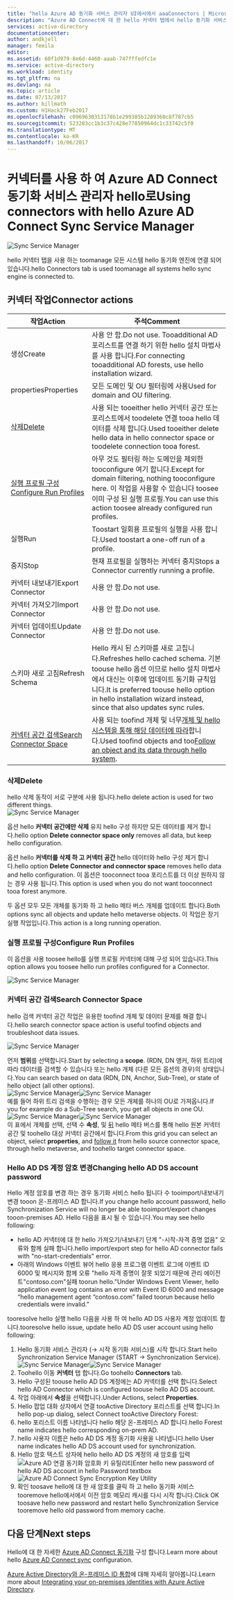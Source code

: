 ```yaml
---
title: "hello Azure AD 동기화 서비스 관리자 UI에서에서 aaaConnectors | Microsoft Docs"
description: "Azure AD Connect에 대 한 hello 커넥터 탭에서 hello 동기화 서비스 관리자를 이해 합니다."
services: active-directory
documentationcenter: 
author: andkjell
manager: femila
editor: 
ms.assetid: 60f1d979-8e6d-4460-aaab-747fffedfc1e
ms.service: active-directory
ms.workload: identity
ms.tgt_pltfrm: na
ms.devlang: na
ms.topic: article
ms.date: 07/13/2017
ms.author: billmath
ms.custom: H1Hack27Feb2017
ms.openlocfilehash: c0969630313178b1e299385b1289360c8f787cb5
ms.sourcegitcommit: 523283cc1b3c37c428e77850964dc1c33742c5f0
ms.translationtype: MT
ms.contentlocale: ko-KR
ms.lasthandoff: 10/06/2017
---
```

# <a name="using-connectors-with-hello-azure-ad-connect-sync-service-manager"></a><span data-ttu-id="87fab-103">커넥터를 사용 하 여 Azure AD Connect 동기화 서비스 관리자 hello로</span><span class="sxs-lookup"><span data-stu-id="87fab-103">Using connectors with hello Azure AD Connect Sync Service Manager</span></span>

![Sync Service Manager](./media/active-directory-aadconnectsync-service-manager-ui/connectors.png)

<span data-ttu-id="87fab-105">hello 커넥터 탭을 사용 하는 toomanage 모든 시스템 hello 동기화 엔진에 연결 되어 있습니다.</span><span class="sxs-lookup"><span data-stu-id="87fab-105">hello Connectors tab is used toomanage all systems hello sync engine is connected to.</span></span>

## <a name="connector-actions"></a><span data-ttu-id="87fab-106">커넥터 작업</span><span class="sxs-lookup"><span data-stu-id="87fab-106">Connector actions</span></span>
| <span data-ttu-id="87fab-107">작업</span><span class="sxs-lookup"><span data-stu-id="87fab-107">Action</span></span> | <span data-ttu-id="87fab-108">주석</span><span class="sxs-lookup"><span data-stu-id="87fab-108">Comment</span></span> |
| --- | --- |
| <span data-ttu-id="87fab-109">생성</span><span class="sxs-lookup"><span data-stu-id="87fab-109">Create</span></span> |<span data-ttu-id="87fab-110">사용 안 함.</span><span class="sxs-lookup"><span data-stu-id="87fab-110">Do not use.</span></span> <span data-ttu-id="87fab-111">Tooadditional AD 포리스트를 연결 하기 위한 hello 설치 마법사를 사용 합니다.</span><span class="sxs-lookup"><span data-stu-id="87fab-111">For connecting tooadditional AD forests, use hello installation wizard.</span></span> |
| <span data-ttu-id="87fab-112">properties</span><span class="sxs-lookup"><span data-stu-id="87fab-112">Properties</span></span> |<span data-ttu-id="87fab-113">모든 도메인 및 OU 필터링에 사용</span><span class="sxs-lookup"><span data-stu-id="87fab-113">Used for domain and OU filtering.</span></span> |
| [<span data-ttu-id="87fab-114">삭제</span><span class="sxs-lookup"><span data-stu-id="87fab-114">Delete</span></span>](#delete) |<span data-ttu-id="87fab-115">사용 되는 tooeither hello 커넥터 공간 또는 포리스트에서 toodelete 연결 tooa hello 데이터를 삭제 합니다.</span><span class="sxs-lookup"><span data-stu-id="87fab-115">Used tooeither delete hello data in hello connector space or toodelete connection tooa forest.</span></span> |
| [<span data-ttu-id="87fab-116">실행 프로필 구성</span><span class="sxs-lookup"><span data-stu-id="87fab-116">Configure Run Profiles</span></span>](#configure-run-profiles) |<span data-ttu-id="87fab-117">아무 것도 필터링 하는 도메인을 제외한 tooconfigure 여기 합니다.</span><span class="sxs-lookup"><span data-stu-id="87fab-117">Except for domain filtering, nothing tooconfigure here.</span></span> <span data-ttu-id="87fab-118">이 작업을 사용할 수 있습니다 toosee 이미 구성 된 실행 프로필.</span><span class="sxs-lookup"><span data-stu-id="87fab-118">You can use this action toosee already configured run profiles.</span></span> |
| <span data-ttu-id="87fab-119">실행</span><span class="sxs-lookup"><span data-stu-id="87fab-119">Run</span></span> |<span data-ttu-id="87fab-120">Toostart 일회용 프로필의 실행을 사용 합니다.</span><span class="sxs-lookup"><span data-stu-id="87fab-120">Used toostart a one-off run of a profile.</span></span> |
| <span data-ttu-id="87fab-121">중지</span><span class="sxs-lookup"><span data-stu-id="87fab-121">Stop</span></span> |<span data-ttu-id="87fab-122">현재 프로필을 실행하는 커넥터 중지</span><span class="sxs-lookup"><span data-stu-id="87fab-122">Stops a Connector currently running a profile.</span></span> |
| <span data-ttu-id="87fab-123">커넥터 내보내기</span><span class="sxs-lookup"><span data-stu-id="87fab-123">Export Connector</span></span> |<span data-ttu-id="87fab-124">사용 안 함.</span><span class="sxs-lookup"><span data-stu-id="87fab-124">Do not use.</span></span> |
| <span data-ttu-id="87fab-125">커넥터 가져오기</span><span class="sxs-lookup"><span data-stu-id="87fab-125">Import Connector</span></span> |<span data-ttu-id="87fab-126">사용 안 함.</span><span class="sxs-lookup"><span data-stu-id="87fab-126">Do not use.</span></span> |
| <span data-ttu-id="87fab-127">커넥터 업데이트</span><span class="sxs-lookup"><span data-stu-id="87fab-127">Update Connector</span></span> |<span data-ttu-id="87fab-128">사용 안 함.</span><span class="sxs-lookup"><span data-stu-id="87fab-128">Do not use.</span></span> |
| <span data-ttu-id="87fab-129">스키마 새로 고침</span><span class="sxs-lookup"><span data-stu-id="87fab-129">Refresh Schema</span></span> |<span data-ttu-id="87fab-130">Hello 캐시 된 스키마를 새로 고칩니다.</span><span class="sxs-lookup"><span data-stu-id="87fab-130">Refreshes hello cached schema.</span></span> <span data-ttu-id="87fab-131">기본 toouse hello 옵션 이므로 hello 설치 마법사에서 대신는 이후에 업데이트 동기화 규칙입니다.</span><span class="sxs-lookup"><span data-stu-id="87fab-131">It is preferred toouse hello option in hello installation wizard instead, since that also updates sync rules.</span></span> |
| [<span data-ttu-id="87fab-132">커넥터 공간 검색</span><span class="sxs-lookup"><span data-stu-id="87fab-132">Search Connector Space</span></span>](#search-connector-space) |<span data-ttu-id="87fab-133">사용 되는 toofind 개체 및 너무[개체 및 hello 시스템을 통해 해당 데이터에 따라](#follow-an-object-and-its-data-through-the-system)합니다.</span><span class="sxs-lookup"><span data-stu-id="87fab-133">Used toofind objects and too[Follow an object and its data through hello system](#follow-an-object-and-its-data-through-the-system).</span></span> |

### <a name="delete"></a><span data-ttu-id="87fab-134">삭제</span><span class="sxs-lookup"><span data-stu-id="87fab-134">Delete</span></span>
<span data-ttu-id="87fab-135">hello 삭제 동작이 서로 구분에 사용 됩니다.</span><span class="sxs-lookup"><span data-stu-id="87fab-135">hello delete action is used for two different things.</span></span>  
![Sync Service Manager](./media/active-directory-aadconnectsync-service-manager-ui/connectordelete.png)

<span data-ttu-id="87fab-137">옵션 hello **커넥터 공간에만 삭제** 유지 hello 구성 하지만 모든 데이터를 제거 합니다.</span><span class="sxs-lookup"><span data-stu-id="87fab-137">hello option **Delete connector space only** removes all data, but keep hello configuration.</span></span>

<span data-ttu-id="87fab-138">옵션 hello **커넥터를 삭제 하 고 커넥터 공간** hello 데이터와 hello 구성 제거 합니다.</span><span class="sxs-lookup"><span data-stu-id="87fab-138">hello option **Delete Connector and connector space** removes hello data and hello configuration.</span></span> <span data-ttu-id="87fab-139">이 옵션은 tooconnect tooa 포리스트를 더 이상 원하지 않는 경우 사용 됩니다.</span><span class="sxs-lookup"><span data-stu-id="87fab-139">This option is used when you do not want tooconnect tooa forest anymore.</span></span>

<span data-ttu-id="87fab-140">두 옵션 모두 모든 개체를 동기화 하 고 hello 메타 버스 개체를 업데이트 합니다.</span><span class="sxs-lookup"><span data-stu-id="87fab-140">Both options sync all objects and update hello metaverse objects.</span></span> <span data-ttu-id="87fab-141">이 작업은 장기 실행 작업입니다.</span><span class="sxs-lookup"><span data-stu-id="87fab-141">This action is a long running operation.</span></span>

### <a name="configure-run-profiles"></a><span data-ttu-id="87fab-142">실행 프로필 구성</span><span class="sxs-lookup"><span data-stu-id="87fab-142">Configure Run Profiles</span></span>
<span data-ttu-id="87fab-143">이 옵션을 사용 toosee hello를 실행 프로필 커넥터에 대해 구성 되어 있습니다.</span><span class="sxs-lookup"><span data-stu-id="87fab-143">This option allows you toosee hello run profiles configured for a Connector.</span></span>

![Sync Service Manager](./media/active-directory-aadconnectsync-service-manager-ui/configurerunprofiles.png)

### <a name="search-connector-space"></a><span data-ttu-id="87fab-145">커넥터 공간 검색</span><span class="sxs-lookup"><span data-stu-id="87fab-145">Search Connector Space</span></span>
<span data-ttu-id="87fab-146">hello 검색 커넥터 공간 작업은 유용한 toofind 개체 및 데이터 문제를 해결 합니다.</span><span class="sxs-lookup"><span data-stu-id="87fab-146">hello search connector space action is useful toofind objects and troubleshoot data issues.</span></span>

![Sync Service Manager](./media/active-directory-aadconnectsync-service-manager-ui/cssearch.png)

<span data-ttu-id="87fab-148">먼저 **범위**를 선택합니다.</span><span class="sxs-lookup"><span data-stu-id="87fab-148">Start by selecting a **scope**.</span></span> <span data-ttu-id="87fab-149">(RDN, DN 앵커, 하위 트리)에 따라 데이터를 검색할 수 있습니다 또는 hello 개체 (다른 모든 옵션의 경우)의 상태입니다.</span><span class="sxs-lookup"><span data-stu-id="87fab-149">You can search based on data (RDN, DN, Anchor, Sub-Tree), or state of hello object (all other options).</span></span>  
<span data-ttu-id="87fab-150">![Sync Service Manager](./media/active-directory-aadconnectsync-service-manager-ui/cssearchscope.png)</span><span class="sxs-lookup"><span data-stu-id="87fab-150">![Sync Service Manager](./media/active-directory-aadconnectsync-service-manager-ui/cssearchscope.png)</span></span>  
<span data-ttu-id="87fab-151">예를 들어 하위 트리 검색을 수행하는 경우 모든 개체를 하나의 OU로 가져옵니다.</span><span class="sxs-lookup"><span data-stu-id="87fab-151">If you for example do a Sub-Tree search, you get all objects in one OU.</span></span>  
<span data-ttu-id="87fab-152">![Sync Service Manager](./media/active-directory-aadconnectsync-service-manager-ui/cssearchsubtree.png)</span><span class="sxs-lookup"><span data-stu-id="87fab-152">![Sync Service Manager](./media/active-directory-aadconnectsync-service-manager-ui/cssearchsubtree.png)</span></span>  
<span data-ttu-id="87fab-153">이 표에서 개체를 선택, 선택 수 **속성**, 및 [뒤](active-directory-aadconnectsync-troubleshoot-object-not-syncing.md) hello 메타 버스를 통해 hello 원본 커넥터 공간 및 toohello 대상 커넥터 공간에서 합니다.</span><span class="sxs-lookup"><span data-stu-id="87fab-153">From this grid you can select an object, select **properties**, and [follow it](active-directory-aadconnectsync-troubleshoot-object-not-syncing.md) from hello source connector space, through hello metaverse, and toohello target connector space.</span></span>

### <a name="changing-hello-ad-ds-account-password"></a><span data-ttu-id="87fab-154">Hello AD DS 계정 암호 변경</span><span class="sxs-lookup"><span data-stu-id="87fab-154">Changing hello AD DS account password</span></span>
<span data-ttu-id="87fab-155">Hello 계정 암호를 변경 하는 경우 동기화 서비스 hello 됩니다 수 tooimport/내보내기 변경 tooon 온-프레미스 AD 합니다.</span><span class="sxs-lookup"><span data-stu-id="87fab-155">If you change hello account password, hello Synchronization Service will no longer be able tooimport/export changes tooon-premises AD.</span></span>   <span data-ttu-id="87fab-156">Hello 다음을 표시 될 수 있습니다.</span><span class="sxs-lookup"><span data-stu-id="87fab-156">You may see hello following:</span></span>

- <span data-ttu-id="87fab-157">hello AD 커넥터에 대 한 hello 가져오기/내보내기 단계 "-시작-자격 증명 없음" 오류와 함께 실패 합니다.</span><span class="sxs-lookup"><span data-stu-id="87fab-157">hello import/export step for hello AD connector fails with "no-start-credentials" error.</span></span>
- <span data-ttu-id="87fab-158">아래의 Windows 이벤트 뷰어 hello 응용 프로그램 이벤트 로그에 이벤트 ID 6000 및 메시지와 함께 오류 "hello 자격 증명이 잘못 되었기 때문에 관리 에이전트"contoso.com"실패 toorun hello."</span><span class="sxs-lookup"><span data-stu-id="87fab-158">Under Windows Event Viewer, hello application event log contains an error with Event ID 6000 and message “hello management agent “contoso.com” failed toorun because hello credentials were invalid.”</span></span>

<span data-ttu-id="87fab-159">tooresolve hello 실행 hello 다음을 사용 하 여 hello AD DS 사용자 계정 업데이트 합니다.</span><span class="sxs-lookup"><span data-stu-id="87fab-159">tooresolve hello issue, update hello AD DS user account using hello following:</span></span>


1. <span data-ttu-id="87fab-160">Hello 동기화 서비스 관리자 (→ 시작 동기화 서비스)를 시작 합니다.</span><span class="sxs-lookup"><span data-stu-id="87fab-160">Start hello Synchronization Service Manager (START → Synchronization Service).</span></span>
</br><span data-ttu-id="87fab-161">![Sync Service Manager](./media/active-directory-aadconnectsync-service-manager-ui/startmenu.png)</span><span class="sxs-lookup"><span data-stu-id="87fab-161">![Sync Service Manager](./media/active-directory-aadconnectsync-service-manager-ui/startmenu.png)</span></span>
2. <span data-ttu-id="87fab-162">Toohello 이동 **커넥터** 탭 합니다.</span><span class="sxs-lookup"><span data-stu-id="87fab-162">Go toohello **Connectors** tab.</span></span>
3. <span data-ttu-id="87fab-163">Hello 구성된 toouse hello AD DS 계정에는 AD 커넥터를 선택 합니다.</span><span class="sxs-lookup"><span data-stu-id="87fab-163">Select hello AD Connector which is configured toouse hello AD DS account.</span></span>
4. <span data-ttu-id="87fab-164">작업 아래에서 **속성**을 선택합니다.</span><span class="sxs-lookup"><span data-stu-id="87fab-164">Under Actions, select **Properties**.</span></span>
5. <span data-ttu-id="87fab-165">Hello 팝업 대화 상자에서 연결 tooActive Directory 포리스트를 선택 합니다.</span><span class="sxs-lookup"><span data-stu-id="87fab-165">In hello pop-up dialog, select Connect tooActive Directory Forest:</span></span>
6. <span data-ttu-id="87fab-166">hello 포리스트 이름 나타냅니다 hello 해당 온-프레미스 AD 합니다.</span><span class="sxs-lookup"><span data-stu-id="87fab-166">hello Forest name indicates hello corresponding on-prem AD.</span></span>
7. <span data-ttu-id="87fab-167">hello 사용자 이름은 hello AD DS 계정 동기화 사용을 나타냅니다.</span><span class="sxs-lookup"><span data-stu-id="87fab-167">hello User name indicates hello AD DS account used for synchronization.</span></span>
8. <span data-ttu-id="87fab-168">Hello 암호 텍스트 상자에 hello hello AD DS 계정의 새 암호를 입력 ![Azure AD 연결 동기화 암호화 키 유틸리티](media/active-directory-aadconnectsync-encryption-key/key6.png)</span><span class="sxs-lookup"><span data-stu-id="87fab-168">Enter hello new password of hello AD DS account in hello Password textbox ![Azure AD Connect Sync Encryption Key Utility](media/active-directory-aadconnectsync-encryption-key/key6.png)</span></span>
9. <span data-ttu-id="87fab-169">확인 toosave hello에 대 한 새 암호를 클릭 하 고 hello 동기화 서비스 tooremove hello에서에서 이전 암호 메모리 캐시를 다시 시작 합니다.</span><span class="sxs-lookup"><span data-stu-id="87fab-169">Click OK toosave hello new password and restart hello Synchronization Service tooremove hello old password from memory cache.</span></span>



## <a name="next-steps"></a><span data-ttu-id="87fab-170">다음 단계</span><span class="sxs-lookup"><span data-stu-id="87fab-170">Next steps</span></span>
<span data-ttu-id="87fab-171">Hello에 대 한 자세한 [Azure AD Connect 동기화](active-directory-aadconnectsync-whatis.md) 구성 합니다.</span><span class="sxs-lookup"><span data-stu-id="87fab-171">Learn more about hello [Azure AD Connect sync](active-directory-aadconnectsync-whatis.md) configuration.</span></span>

<span data-ttu-id="87fab-172">[Azure Active Directory와 온-프레미스 ID 통합](active-directory-aadconnect.md)에 대해 자세히 알아봅니다.</span><span class="sxs-lookup"><span data-stu-id="87fab-172">Learn more about [Integrating your on-premises identities with Azure Active Directory](active-directory-aadconnect.md).</span></span>
